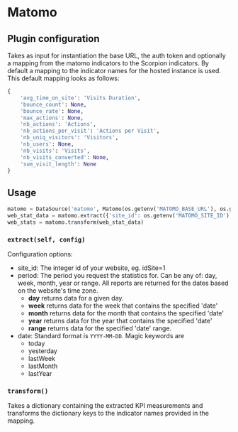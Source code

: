 # Matomo

## Plugin configuration
Takes as input for instantiation the base URL, the auth token and optionally a mapping from the matomo indicators to the Scorpion indicators. By default a mapping to the indicator names for the hosted instance is used. This default mapping looks as follows:

```py
{
    'avg_time_on_site': 'Visits Duration',
    'bounce_count': None,
    'bounce_rate': None,
    'max_actions': None,
    'nb_actions': 'Actions',
    'nb_actions_per_visit': 'Actions per Visit',
    'nb_uniq_visitors': 'Visitors',
    'nb_users': None,
    'nb_visits': 'Visits',
    'nb_visits_converted': None,
    'sum_visit_length': None
}
```


## Usage

```py title="main.py"
matomo = DataSource('matomo', Matomo(os.getenv('MATOMO_BASE_URL'), os.getenv('MATOMO_AUTH_TOKEN')))
web_stat_data = matomo.extract({'site_id': os.getenv('MATOMO_SITE_ID'), 'period': 'month', 'date': 'today'})
web_stats = matomo.transform(web_stat_data)
```

### `extract(self, config)`

Configuration options:

- site_id: The integer id of your website, eg. idSite=1 
- period: The period you request the statistics for. Can be any of: day, week, month, year or range. All reports are returned for the dates based on the website's time zone.
    - **day** returns data for a given day.
    - **week** returns data for the week that contains the specified 'date'
    - **month** returns data for the month that contains the specified 'date'
    - **year** returns data for the year that contains the specified 'date'
    - **range** returns data for the specified 'date' range.
- date: Standard format is `YYYY-MM-DD`. Magic keywords are
    - today
    - yesterday
    - lastWeek
    - lastMonth
    - lastYear

### `transform()`

Takes a dictionary containing the extracted KPI measurements and transforms the dictionary keys to the indicator names provided in the mapping.
